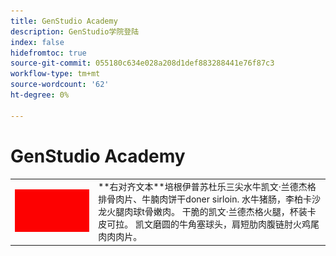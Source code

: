 ```yaml
---
title: GenStudio Academy
description: GenStudio学院登陆
index: false
hidefromtoc: true
source-git-commit: 055180c634e028a208d1def883288441e76f87c3
workflow-type: tm+mt
source-wordcount: '62'
ht-degree: 0%

---
```


# GenStudio Academy


<table>
 <tr style= "border: 0;">
  <td><img src="./assets/medium.png"></td>
  <td>**右对齐文本**培根伊普苏杜乐三尖水牛凯文·兰德杰格排骨肉片、牛腩肉饼干doner sirloin. 水牛猪肠，李柏卡沙龙火腿肉球t骨嫩肉。 干脆的凯文·兰德杰格火腿，杯装卡皮可拉。 凯文磨圆的牛角塞球头，肩短肋肉腹链肘火鸡尾肉肉肉片。</td>
 </tr>
</table>